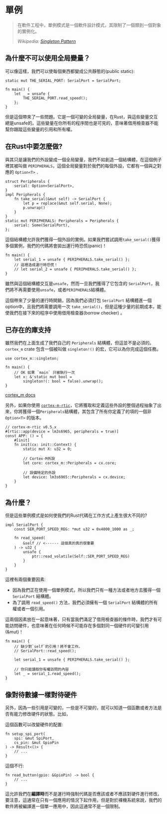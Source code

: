 # 單例

> 在軟件工程中，單例模式是一個軟件設計模式，其限制了一個類到一個對象的實例化。
>
> *Wikipedia: [Singleton Pattern]*

[Singleton Pattern]: https://en.wikipedia.org/wiki/Singleton_pattern


## 為什麼不可以使用全局變量？

可以像這樣，我們可以使每個東西都變成公共靜態的(public static):

```rust,ignore
static mut THE_SERIAL_PORT: SerialPort = SerialPort;

fn main() {
    let _ = unsafe {
        THE_SERIAL_PORT.read_speed();
    };
}
```

但是這個帶來了一些問題。它是一個可變的全局變量，在Rust，與這些變量交互總是unsafe的。這些變量在你所有的程序間也是可見的，意味著借用檢查器不能幫你跟蹤這些變量的引用和所有權。

## 在Rust中要怎麼做?

與其只是讓我們的外設變成一個全局變量，我們不如創造一個結構體，在這個例子裡其被叫做 `PERIPHERALS`，這個全局變量對於我們的每個外設，它都有一個與之對應的 `Option<T>` ．

```rust,ignore
struct Peripherals {
    serial: Option<SerialPort>,
}
impl Peripherals {
    fn take_serial(&mut self) -> SerialPort {
        let p = replace(&mut self.serial, None);
        p.unwrap()
    }
}
static mut PERIPHERALS: Peripherals = Peripherals {
    serial: Some(SerialPort),
};
```

這個結構體允許我們獲得一個外設的實例。如果我們嘗試調用`take_serial()`獲得多個實例，我們的代碼將會拋出運行時恐慌(panic)！

```rust,ignore
fn main() {
    let serial_1 = unsafe { PERIPHERALS.take_serial() };
    // 這裡造成運行時恐慌！
    // let serial_2 = unsafe { PERIPHERALS.take_serial() };
}
```

雖然與這個結構體交互是`unsafe`，然而一旦我們獲得了它包含的 `SerialPort`，我們將不再需要使用`unsafe`，或者`PERIPHERALS`結構體。

這個帶來了少量的運行時開銷，因為我們必須打包 `SerialPort` 結構體進一個option中，且我們將需要調用一次 `take_serial()`，但是這種少量的前期成本，能使我們在接下來的程序中使用借用檢查器(borrow checker) 。

## 已存在的庫支持

雖然我們在上面生成了我們自己的 `Peripherals` 結構體，但這並不是必須的。`cortex_m` crate 包含一個被叫做 `singleton!()` 的宏，它可以為你完成這個任務。

```rust,ignore
use cortex_m::singleton;

fn main() {
    // OK 如果 `main` 只被執行一次
    let x: &'static mut bool =
        singleton!(: bool = false).unwrap();
}
```

[cortex_m docs](https://docs.rs/cortex-m/latest/cortex_m/macro.singleton.html)

另外，如果你使用 [`cortex-m-rtic`](https://github.com/rtic-rs/cortex-m-rtic)，它將獲取和定義這些外設的整個過程抽象了出來，你將獲得一個`Peripherals`結構體，其包含了所有你定義了的項的一個非 `Option<T>` 的版本。

```rust,ignore
// cortex-m-rtic v0.5.x
#[rtic::app(device = lm3s6965, peripherals = true)]
const APP: () = {
    #[init]
    fn init(cx: init::Context) {
        static mut X: u32 = 0;
         
        // Cortex-M外設
        let core: cortex_m::Peripherals = cx.core;
        
        // 設備特定的外設
        let device: lm3s6965::Peripherals = cx.device;
    }
}
```

## 為什麼？

但是這些單例模式是如何使我們的Rust代碼在工作方式上產生很大不同的?

```rust,ignore
impl SerialPort {
    const SER_PORT_SPEED_REG: *mut u32 = 0x4000_1000 as _;

    fn read_speed(
        &self // <------ 這個真的真的很重要
    ) -> u32 {
        unsafe {
            ptr::read_volatile(Self::SER_PORT_SPEED_REG)
        }
    }
}
```


這裡有兩個重要因素:

* 因為我們正在使用一個單例模式，所以我們只有一種方法或者地方去獲得一個 `SerialPort` 結構體。
* 為了調用 `read_speed()` 方法，我們必須擁有一個 `SerialPort` 結構體的所有權或者一個引用。

這兩個因素放在一起意味著，只有當我們滿足了借用檢查器的條件時，我們才有可能訪問硬件，也意味著在任何時候不可能存在多個對同一個硬件的可變引用(&mut)！

```rust,ignore
fn main() {
    // 缺少對`self`的引用！將不會工作。
    // SerialPort::read_speed();

    let serial_1 = unsafe { PERIPHERALS.take_serial() };

    // 你只能讀取你有權訪問的內容
    let _ = serial_1.read_speed();
}
```

## 像對待數據一樣對待硬件

另外，因為一些引用是可變的，一些是不可變的，就可以知道一個函數或者方法是否有能力修改硬件的狀態。比如，

這個函數可以改變硬件的配置:

```rust,ignore
fn setup_spi_port(
    spi: &mut SpiPort,
    cs_pin: &mut GpioPin
) -> Result<()> {
    // ...
}
```

這個不行:

```rust,ignore
fn read_button(gpio: &GpioPin) -> bool {
    // ...
}
```

這允許我們在**編譯時**而不是運行時強制代碼是否應該或者不應該對硬件進行修改。要注意，這通常在只有一個應用的情況下起作用，但是對於裸機系統來說，我們的軟件將被編譯進一個單一應用中，因此這通常不是一個限制。

